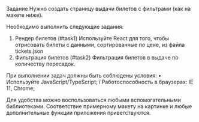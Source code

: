 Задание
Нужно создать страницу выдачи билетов с фильтрами (как на макете ниже).

Необходимо выполнить следующие задания:
1. Рендер билетов (#task1)
Используйте React для того, чтобы отрисовать билеты с данными, сортированные по цене, из файла tickets.json
2. Фильтрация билетов (#task2)
Фильтрация билетов в выдаче по количеству пересадок.

При выполнении задач должны быть соблюдены условия:
• Используйте JavaScript/TypeScript;
ï Работоспособность в браузерах: IE 11, Chrome;

Для удобства можно воспользоваться любыми вспомогательными библиотеками. Соответствие примерному макету на картинке и любые дополнительные функции приложения приветствуются.